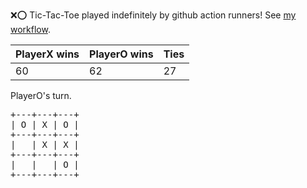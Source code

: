 :x::o: Tic-Tac-Toe played indefinitely by github action runners! See [my workflow](.github/workflows/play.yaml).

|PlayerX wins|PlayerO wins|Ties|
|-|-|-|
|60|62|27|

PlayerO's turn.

<pre>
+---+---+---+
| O | X | O |
+---+---+---+
|   | X | X |
+---+---+---+
|   |   | O |
+---+---+---+
</pre>